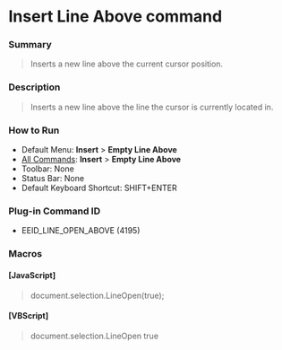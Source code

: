 # Insert Line Above command

### Summary

> Inserts a new line above the current cursor position.

### Description

> Inserts a new line above the line the cursor is currently located in.

### How to Run

- Default Menu: **Insert** \> **Empty Line Above**
- [All Commands](../tools/all_commands): **Insert** \> **Empty Line Above**
- Toolbar: None
- Status Bar: None
- Default Keyboard Shortcut: SHIFT+ENTER

### Plug-in Command ID

- EEID\_LINE\_OPEN\_ABOVE (4195)

### Macros

#### \[JavaScript\]

> document.selection.LineOpen(true);

#### \[VBScript\]

> document.selection.LineOpen true